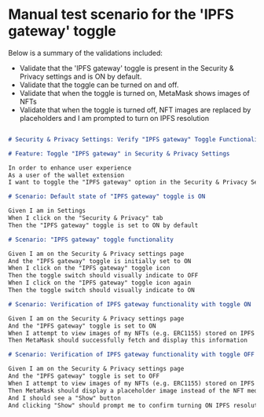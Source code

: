 # Manual test scenario for the 'IPFS gateway' toggle

Below is a summary of the validations included:

* Validate that the 'IPFS gateway' toggle is present in the Security & Privacy settings and is ON by default.
* Validate that the toggle can be turned on and off.
* Validate that when the toggle is turned on, MetaMask shows images of NFTs
* Validate that when the toggle is turned off, NFT images are replaced by placeholders and I am prompted to turn on IPFS resolution

```markdown

# Security & Privacy Settings: Verify "IPFS gateway" Toggle Functionality

# Feature: Toggle "IPFS gateway" in Security & Privacy Settings

In order to enhance user experience
As a user of the wallet extension
I want to toggle the "IPFS gateway" option in the Security & Privacy Settings

# Scenario: Default state of "IPFS gateway" toggle is ON

Given I am in Settings
When I click on the "Security & Privacy" tab
Then the "IPFS gateway" toggle is set to ON by default

# Scenario: "IPFS gateway" toggle functionality

Given I am on the Security & Privacy settings page
And the "IPFS gateway" toggle is initially set to ON
When I click on the "IPFS gateway" toggle icon
Then the toggle switch should visually indicate to OFF
When I click on the "IPFS gateway" toggle icon again
Then the toggle switch should visually indicate to ON

# Scenario: Verification of IPFS gateway functionality with toggle ON

Given I am on the Security & Privacy settings page
And the "IPFS gateway" toggle is set to ON
When I attempt to view images of my NFTs (e.g. ERC1155) stored on IPFS
Then MetaMask should successfully fetch and display this information

# Scenario: Verification of IPFS gateway functionality with toggle OFF

Given I am on the Security & Privacy settings page
And the "IPFS gateway" toggle is set to OFF
When I attempt to view images of my NFTs (e.g. ERC1155) stored on IPFS
Then MetaMask should display a placeholder image instead of the NFT media
And I should see a "Show" button
And clicking "Show" should prompt me to confirm turning ON IPFS resolution


```
